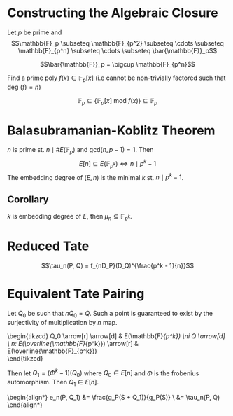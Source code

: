 # Constructing the Algebraic Closure

Let $p$ be prime and
$$\mathbb{F}_p \subseteq \mathbb{F}_{p^2} \subseteq \cdots \subseteq \mathbb{F}_{p^n} \subseteq \cdots \subseteq \bar{\mathbb{F}}_p$$

$$\bar{\mathbb{F}}_p = \bigcup \mathbb{F}_{p^n}$$

Find a prime poly $f(x) \in \mathbb{F}_p[x]$ (i.e cannot be non-trivially factored such that deg $(f) = n$)

$$\mathbb{F}_p \subseteq \{\mathbb{F}_p[x] \textrm{ mod } f(x) \} \subseteq \mathbb{F}_p$$

# Balasubramanian-Koblitz Theorem

$n$ is prime st. $n \mid \#E(\mathbb{F}_p)$ and gcd$(n, p - 1) = 1$.
Then
$$ E[n] \subseteq E(\mathbb{F}_{p^k}) \iff n \mid p^k - 1$$
The embedding degree of $(E, n)$ is the minimal $k$ st. $n \mid p^k - 1$.

## Corollary

$k$ is embedding degree of $E$, then $\mu_n \subseteq \mathbb{F}_{p^k}$.

# Reduced Tate

$$\tau_n(P, Q) = f_{nD_P}(D_Q)^{\frac{p^k - 1}{n}}$$

# Equivalent Tate Pairing

Let $Q_0$ be such that $nQ_0 = Q$. Such a point is guaranteed to exist by the surjectivity
of multiplication by $n$ map.

\begin{tikzcd}
    Q_0 \arrow[r] \arrow[d]                     & E(\mathbb{F}_{p^k}) \ni Q \arrow[d] \\
    n: E(\overline{\mathbb{F}_{p^k}}) \arrow[r] & E(\overline{\mathbb{F}_{p^k}})    
\end{tikzcd}

Then let $Q_1 = (\Phi^k - 1)(Q_0)$ where $Q_0 \in E[n]$ and $\Phi$ is the frobenius automorphism.
Then $Q_1 \in E[n]$.

\begin{align*}
e_n(P, Q_1) &= \frac{g_P(S + Q_1)}{g_P(S)} \\
            &= \tau_n(P, Q)
\end{align*}

